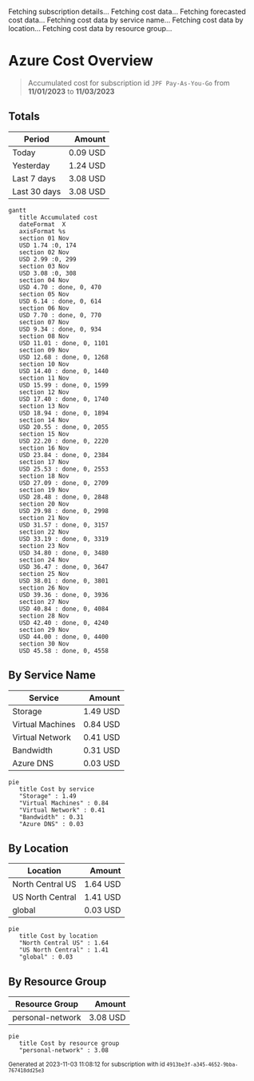 Fetching subscription details...
Fetching cost data...
Fetching forecasted cost data...
Fetching cost data by service name...
Fetching cost data by location...
Fetching cost data by resource group...
# Azure Cost Overview

> Accumulated cost for subscription id `JPF Pay-As-You-Go` from **11/01/2023** to **11/03/2023**

## Totals

|Period|Amount|
|---|---:|
|Today|0.09 USD|
|Yesterday|1.24 USD|
|Last 7 days|3.08 USD|
|Last 30 days|3.08 USD|

```mermaid
gantt
   title Accumulated cost
   dateFormat  X
   axisFormat %s
   section 01 Nov
   USD 1.74 :0, 174
   section 02 Nov
   USD 2.99 :0, 299
   section 03 Nov
   USD 3.08 :0, 308
   section 04 Nov
   USD 4.70 : done, 0, 470
   section 05 Nov
   USD 6.14 : done, 0, 614
   section 06 Nov
   USD 7.70 : done, 0, 770
   section 07 Nov
   USD 9.34 : done, 0, 934
   section 08 Nov
   USD 11.01 : done, 0, 1101
   section 09 Nov
   USD 12.68 : done, 0, 1268
   section 10 Nov
   USD 14.40 : done, 0, 1440
   section 11 Nov
   USD 15.99 : done, 0, 1599
   section 12 Nov
   USD 17.40 : done, 0, 1740
   section 13 Nov
   USD 18.94 : done, 0, 1894
   section 14 Nov
   USD 20.55 : done, 0, 2055
   section 15 Nov
   USD 22.20 : done, 0, 2220
   section 16 Nov
   USD 23.84 : done, 0, 2384
   section 17 Nov
   USD 25.53 : done, 0, 2553
   section 18 Nov
   USD 27.09 : done, 0, 2709
   section 19 Nov
   USD 28.48 : done, 0, 2848
   section 20 Nov
   USD 29.98 : done, 0, 2998
   section 21 Nov
   USD 31.57 : done, 0, 3157
   section 22 Nov
   USD 33.19 : done, 0, 3319
   section 23 Nov
   USD 34.80 : done, 0, 3480
   section 24 Nov
   USD 36.47 : done, 0, 3647
   section 25 Nov
   USD 38.01 : done, 0, 3801
   section 26 Nov
   USD 39.36 : done, 0, 3936
   section 27 Nov
   USD 40.84 : done, 0, 4084
   section 28 Nov
   USD 42.40 : done, 0, 4240
   section 29 Nov
   USD 44.00 : done, 0, 4400
   section 30 Nov
   USD 45.58 : done, 0, 4558
```

## By Service Name

|Service|Amount|
|---|---:|
|Storage|1.49 USD|
|Virtual Machines|0.84 USD|
|Virtual Network|0.41 USD|
|Bandwidth|0.31 USD|
|Azure DNS|0.03 USD|

```mermaid
pie
   title Cost by service
   "Storage" : 1.49
   "Virtual Machines" : 0.84
   "Virtual Network" : 0.41
   "Bandwidth" : 0.31
   "Azure DNS" : 0.03
```

## By Location

|Location|Amount|
|---|---:|
|North Central US|1.64 USD|
|US North Central|1.41 USD|
|global|0.03 USD|

```mermaid
pie
   title Cost by location
   "North Central US" : 1.64
   "US North Central" : 1.41
   "global" : 0.03
```

## By Resource Group

|Resource Group|Amount|
|---|---:|
|personal-network|3.08 USD|

```mermaid
pie
   title Cost by resource group
   "personal-network" : 3.08
```

<sup>Generated at 2023-11-03 11:08:12 for subscription with id `4913be3f-a345-4652-9bba-767418dd25e3`</sup>
